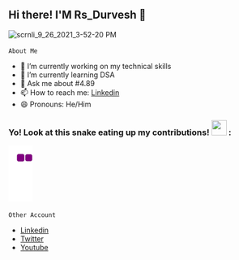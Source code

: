 ## Hi there! I'M Rs_Durvesh 👋

![scrnli_9_26_2021_3-52-20 PM](https://user-images.githubusercontent.com/76864632/134804662-b9f74303-03d2-4ee7-bd80-46e877ea4cfa.png)


 ``About Me``
- 🔭 I’m currently working on my technical skills
- 🌱 I’m currently learning DSA 
- 💬 Ask me about #4.89
- 📫 How to reach me: [Linkedin](https://www.linkedin.com/in/durvesh-kumar-pal/)
- 😄 Pronouns: He/Him

### Yo! Look at this snake eating up my contributions! <img src= "https://c.tenor.com/BczFoyx41WoAAAAj/swallowed-the-mighty-ones.gif" width= "30" height= "30">  :

![snake gif](https://github.com/DurveshKumarPal/DurveshKumarPal/blob/output/github-contribution-grid-snake.gif)


  ``Other Account``
- [Linkedin](https://www.linkedin.com/in/durvesh-kumar-pal/)
- [Twitter](https://twitter.com/RS_Durvesh)
- [Youtube](https://www.youtube.com/channel/UCOoBLQx_YG5OAcaTaIhxPxA)

